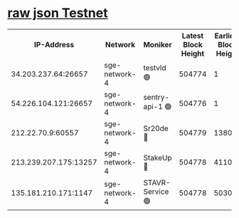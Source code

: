 
[raw json Testnet](https://rpc-check.sget.stavr.tech/sget/rpc-sget-result.json)
=


<table><tr><th>IP-Address</th><th>Network</th><th>Moniker</th><th>Latest Block Height</th><th>Earliest Block Height</th><th>Catching Up</th><th>Voting Power</th><th>Scan Time</th></tr><tr><td>34.203.237.64:26657</td><td>sge-network-4</td><td>testvld 🟢</td><td>504774</td><td>1</td><td>False</td><td>0</td><td>2023-12-04T23:23:22.234406918UTC</td></tr><tr><td>54.226.104.121:26657</td><td>sge-network-4</td><td>sentry-api-1 🟢</td><td>504776</td><td>1</td><td>False</td><td>0</td><td>2023-12-04T23:23:33.149296533UTC</td></tr><tr><td>212.22.70.9:60557</td><td>sge-network-4</td><td>Sr20de 🔴</td><td>504779</td><td>138001</td><td>False</td><td>99</td><td>2023-12-04T23:23:50.705829174UTC</td></tr><tr><td>213.239.207.175:13257</td><td>sge-network-4</td><td>StakeUp 🔴</td><td>504778</td><td>411001</td><td>False</td><td>100</td><td>2023-12-04T23:23:43.662657260UTC</td></tr><tr><td>135.181.210.171:1147</td><td>sge-network-4</td><td>STAVR-Service 🟢</td><td>504778</td><td>503001</td><td>False</td><td>0</td><td>2023-12-04T23:23:44.007827897UTC</td></tr></table>
